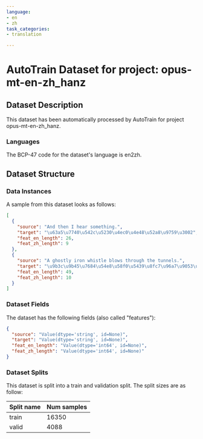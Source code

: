 ```yaml
---
language:
- en
- zh
task_categories:
- translation

---
```

# AutoTrain Dataset for project: opus-mt-en-zh_hanz

## Dataset Description

This dataset has been automatically processed by AutoTrain for project opus-mt-en-zh_hanz.

### Languages

The BCP-47 code for the dataset's language is en2zh.

## Dataset Structure

### Data Instances

A sample from this dataset looks as follows:

```json
[
  {
    "source": "And then I hear something.",
    "target": "\u63a5\u7740\u542c\u5230\u4ec0\u4e48\u52a8\u9759\u3002",
    "feat_en_length": 26,
    "feat_zh_length": 9
  },
  {
    "source": "A ghostly iron whistle blows through the tunnels.",
    "target": "\u9b3c\u9b45\u7684\u54e8\u58f0\u5439\u8fc7\u96a7\u9053\u3002",
    "feat_en_length": 49,
    "feat_zh_length": 10
  }
]
```

### Dataset Fields

The dataset has the following fields (also called "features"):

```json
{
  "source": "Value(dtype='string', id=None)",
  "target": "Value(dtype='string', id=None)",
  "feat_en_length": "Value(dtype='int64', id=None)",
  "feat_zh_length": "Value(dtype='int64', id=None)"
}
```

### Dataset Splits

This dataset is split into a train and validation split. The split sizes are as follow:

| Split name   | Num samples         |
| ------------ | ------------------- |
| train        | 16350 |
| valid        | 4088 |
